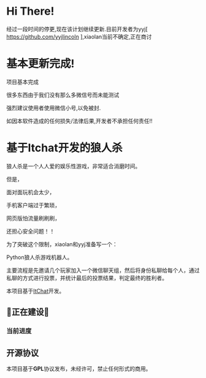 # Hi There!
经过一段时间的停更,现在该计划继续更新.目前开发者为yyj[ https://github.com/yyjlincoln ],xiaolan当前不确定,正在商讨
# 基本更新完成!
项目基本完成

很多东西由于我们没有那么多微信号而未能测试

强烈建议使用者使用微信小号,以免被封.

如因本软件造成的任何损失/法律后果,开发者不承担任何责任!!
# 基于Itchat开发的狼人杀
狼人杀是一个人人爱的娱乐性游戏，非常适合消磨时间。

但是，

面对面玩机会太少，

手机客户端过于繁琐，

网页版怕流量刷刷刷，

还担心安全问题！！

为了突破这个限制，xiaolan和yyj准备写一个：

Python狼人杀游戏机器人。

主要流程是先邀请几个玩家加入一个微信聊天组，然后将身份私聊给每个人，通过私聊的方式进行投票，并统计最后的投票结果，判定最终的胜利者。

本项目基于[ItChat](https://github.com/littlecodersh/ItChat)开发。

## 🚧正在建设🚧
### 当前进度
         
## 开源协议
本项目基于**GPL**协议发布，未经许可，禁止任何形式的商用。
